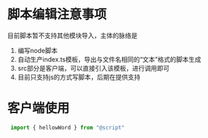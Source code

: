 # 脚本编辑注意事项
目前脚本暂不支持其他模块导入，主体的脉络是
1. 编写node脚本
2. 自动生产index.ts模板，导出与文件名相同的“文本”格式的脚本生成
3. src部分是客户端，可以直接引入该模板，进行调用即可
4. 目前只支持js的方式写脚本，后期在提供支持

# 客户端使用
```js
 import { hellowWord } from "@script"
```